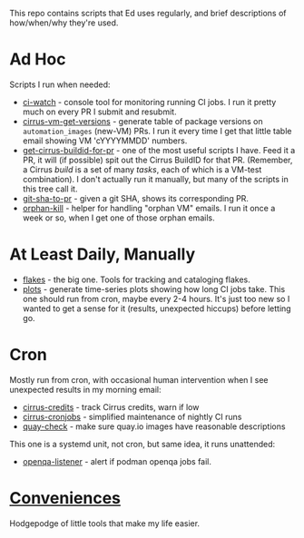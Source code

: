 This repo contains scripts that Ed uses regularly, and brief
descriptions of how/when/why they're used.

Ad Hoc
======

Scripts I run when needed:

* [ci-watch](ci-watch/) - console tool for monitoring running CI jobs. I run
it pretty much on every PR I submit and resubmit.
* [cirrus-vm-get-versions](cirrus-vm-get-versions/) - generate table of package
versions on `automation_images` (new-VM) PRs. I run it every time I get
that little table email showing VM 'cYYYYMMDD' numbers.
* [get-cirrus-buildid-for-pr](get-cirrus-buildid-for-pr) - one of the most useful
scripts I have. Feed it a PR, it will (if possible) spit out the Cirrus BuildID
for that PR. (Remember, a Cirrus *build* is a set of many *tasks*, each of which
is a VM-test combination). I don't actually run it manually, but many of the
scripts in this tree call it.
* [git-sha-to-pr](git-sha-to-pr/) - given a git SHA, shows its corresponding PR.
* [orphan-kill](orphan-kill/) - helper for handling "orphan VM" emails. I
run it once a week or so, when I get one of those orphan emails.

At Least Daily, Manually
========================

* [flakes](flakes/) - the big one. Tools for tracking and cataloging flakes.
* [plots](plots/) - generate time-series plots showing how long CI jobs take.
This one should run from cron, maybe every 2-4 hours. It's just too new so I
wanted to get a sense for it (results, unexpected hiccups) before letting go.

Cron
====

Mostly run from cron, with occasional human intervention when I see unexpected
results in my morning email:

* [cirrus-credits](cirrus-credits/) - track Cirrus credits, warn if low
* [cirrus-cronjobs](cirrus-cronjobs/) - simplified maintenance of nightly CI runs
* [quay-check](quay-check) - make sure quay.io images have reasonable descriptions

This one is a systemd unit, not cron, but same idea, it runs unattended:

* [openqa-listener](openqa-listener) - alert if podman openqa jobs fail.

[Conveniences](conveniences/)
============

Hodgepodge of little tools that make my life easier.
